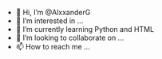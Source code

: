 - 👋 Hi, I’m @AlxxanderG
- 👀 I’m interested in ...
- 🌱 I’m currently learning Python and HTML
- 💞️ I’m looking to collaborate on ...
- 📫 How to reach me ...

<!---
AlxxanderG/AlxxanderG is a ✨ special ✨ repository because its `README.md` (this file) appears on your GitHub profile.
You can click the Preview link to take a look at your changes.
--->
